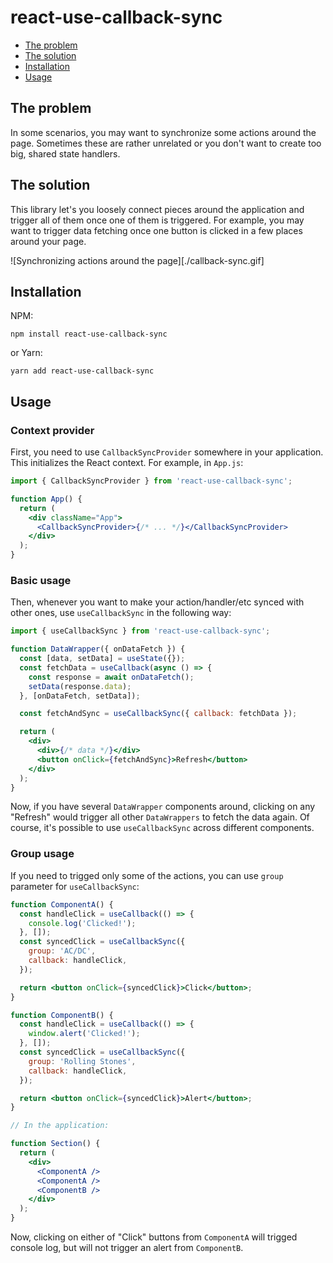 # react-use-callback-sync

- [The problem](#the-problem)
- [The solution](#the-solution)
- [Installation](#installation)
- [Usage](#usage)

## The problem

In some scenarios, you may want to synchronize some actions around the page. Sometimes these are rather unrelated or you don't want to create too big, shared state handlers.

## The solution

This library let's you loosely connect pieces around the application and trigger all of them once one of them is triggered. For example, you may want to trigger data fetching once one button is clicked in a few places around your page.

![Synchronizing actions around the page][./callback-sync.gif]

## Installation

NPM:

```
npm install react-use-callback-sync
```

or Yarn:

```
yarn add react-use-callback-sync
```

## Usage

### Context provider

First, you need to use `CallbackSyncProvider` somewhere in your application. This initializes the React context. For example, in `App.js`:

```jsx
import { CallbackSyncProvider } from 'react-use-callback-sync';

function App() {
  return (
    <div className="App">
      <CallbackSyncProvider>{/* ... */}</CallbackSyncProvider>
    </div>
  );
}
```

### Basic usage

Then, whenever you want to make your action/handler/etc synced with other ones, use `useCallbackSync` in the following way:

```jsx
import { useCallbackSync } from 'react-use-callback-sync';

function DataWrapper({ onDataFetch }) {
  const [data, setData] = useState({});
  const fetchData = useCallback(async () => {
    const response = await onDataFetch();
    setData(response.data);
  }, [onDataFetch, setData]);

  const fetchAndSync = useCallbackSync({ callback: fetchData });

  return (
    <div>
      <div>{/* data */}</div>
      <button onClick={fetchAndSync}>Refresh</button>
    </div>
  );
}
```

Now, if you have several `DataWrapper` components around, clicking on any "Refresh" would trigger all other `DataWrappers` to fetch the data again. Of course, it's possible to use `useCallbackSync` across different components.

### Group usage

If you need to trigged only some of the actions, you can use `group` parameter for `useCallbackSync`:

```jsx
function ComponentA() {
  const handleClick = useCallback(() => {
    console.log('Clicked!');
  }, []);
  const syncedClick = useCallbackSync({
    group: 'AC/DC',
    callback: handleClick,
  });

  return <button onClick={syncedClick}>Click</button>;
}

function ComponentB() {
  const handleClick = useCallback(() => {
    window.alert('Clicked!');
  }, []);
  const syncedClick = useCallbackSync({
    group: 'Rolling Stones',
    callback: handleClick,
  });

  return <button onClick={syncedClick}>Alert</button>;
}

// In the application:

function Section() {
  return (
    <div>
      <ComponentA />
      <ComponentA />
      <ComponentB />
    </div>
  );
}
```

Now, clicking on either of "Click" buttons from `ComponentA` will trigged console log, but will not trigger an alert from `ComponentB`.
